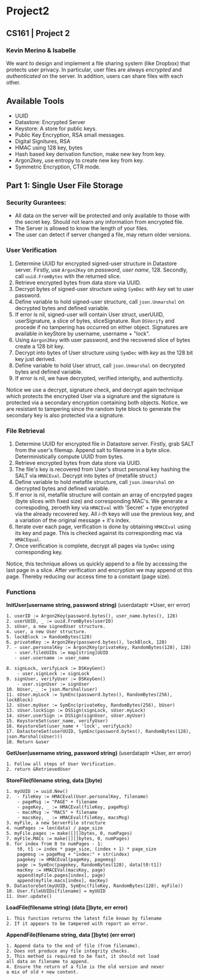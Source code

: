 # Project2
## CS161 | Project 2
### Kevin Merino & Isabelle 
We want to design and implement a file sharing system (like Dropbox) that protects user privacy. In particular, user files are always *encrypted* and *authenticated* on the server. In addition,
users can share files with each other.

## Available Tools
- UUID
- Datastore: Encrypted Server
- Keystore: A store for public keys.
- Public Key Encryption, RSA small messages. 
- Digital Signitures, RSA
- HMAC using 128 key, bytes
- Hash based key derivation function, make new key from key.
- Argon2key, use entropy to create new key from key.
- Symmetric Encryption, CTR mode.
  
## Part 1: Single User File Storage
### Security Gurantees:
- All data on the server will be 
  protected and only available to those with the secret key.
  Should not learn any information
  from encrypted file.
- The Server is allowed to know 
  the length of your files.
- The user can detect if server
  changed a file, may return older versions.

### User Verification
1. Determine UUID for encrypted signed-user structure in Datastore server.
Firstly, use `Argon2Key` on *password*, *user name*, 128.
Secondly, call `uuid.FromBytes` with the returned slice. 
2. Retrieve encrypted bytes from data store via UUID.
3. Decrypt bytes of signed-user structure using `SymDec`
with *key* set to user password.
4. Define variable to hold signed-user structure, call `json.Unmarshal` on decrypted bytes and defined variable.
5. If error is nil, signed-user will contain User struct, userUUID, userSignature, a slice of bytes, sliceSignature.
   Run `DSVerify` and procede if no tampering has occurred on either object. Signatures are available in keyStore by username, username + "lock".
6. Using `Aargon2Key` with user password, and the recovered slice of bytes create a 128 bit key.
7. Decrypt into bytes of User structure using `SymDec` with *key* 
as the 128 bit key just derived.
8. Define variable to hold User struct, call `json.Unmarshal` on decrypted bytes and defined variable.
9.  If error is nil, we have decrypted, verified interigity, and authenticity. 

Notice we use a decrypt, signature check, and decrypt again 
technique which protects the encrypted User via a signature and 
the signature is protected via a secondary encryption
containing both objects. Notice, we are resistant to tampering
since the random byte block to generate the secondary key is 
also protected via a signature.

### File Retrieval 
1. Determine UUID for encrypted file in Datastore server.
   Firstly, grab SALT from the user's filemap. Append salt to filename in a byte slice. Deterministically compute UUID from bytes.
2. Retrieve encrypted bytes from data store via UUID.
3. The file's key is recovered from User's struct personal key hashing the SALT via `HMACEval`. Decrypt into bytes of (metafile struct.)
4. Define variable to hold metafile structure, call
`json.Unmarshal` on decrypted bytes and defined variable.
5. If error is nil, metafile structure will contain an
array of encrpyted pages (byte slices with fixed size) 
and corresponding MAC's. We generate a correspoding,
zeroeth key via `HMACEval` with 'Secret' + type encrypted
via the already recovered key.
All *i-th* keys will use the previous key, and a
variation of the original message + it's index.
6. Iterate over each page, verification is done by 
obtaining `HMACEval` using its key and page. This is 
checked against its corresponding mac via `HMACEqual`.
7. Once verification is complete, decrypt all pages
via `SymDec` using corresponding key.

Notice, this technique allows us quickly append to a file
by accessing the last page in a slice. After verification
and encryption we may append ot this page. Thereby
reducing our access time to a constant (page size).

### Functions
**InitUser(username string, password string)**
(userdataptr *User, err error)
```
1. userID := Argon2Key(password.bytes(), user_name.bytes(), 128)
2. userUUID, _ := uuid.FromBytes(userID)
3. sUser, a new signedUser structure.
4. user, a new User structure.
5. lockBlock := RandomBytes(128)
6. privateKey := Argon2Key(password.bytes(), lockBlock, 128)
7. - user.personalKey := Argon2Key(privateKey, RandomBytes(128), 128)
   - user.fileUUIDs := map[string]UUID
   - user.username := user_name

8. signLock, verifyLock := DSKeyGen()
    - user.signLock := signLock
9. signUser, verifyUser := DSKeyGen() 
    - user.signUser := signUser
10. bUser, _ := json.Marshal(user)
11. sUser.myLock := SymEnc(password.bytes(), RandomBytes(256), lockBlock)
12. sUser.myUser := SymEnc(privateKey, RandomBytes(256), bUser)
13. sUser.lockSign := DSSign(signLock, sUser.myLock)
14. sUser.userSign := DSSign(signUser, sUser.myUser)
15. KeystoreSet(user_name, verifyUser)
16. KeystoreSet(user_name + 'lock', verifyLock)
17. DatastoreSet(userUUID, SymEnc(password.bytes(), RandomBytes(128), json.Marshal(sUser)))
18. Return &user
```

**GetUser(username string, password string)**
(userdataptr *User, err error)
```
1. Follow all steps of User Verification.
2. return &RetrievedUser
```
**StoreFile(filename string, data []byte)**
```
1. myUUID := uuid.New()
2.  - fileKey := HMACEval(User.personalKey, filename)
    - pageMsg := "PAGE" + filename
    - pageKey, _ := HMACEval(fileKey, pageMsg)
    - macsMsg := "MACS" + filename
    - macsKey, _ := HMACEval(fileKey, macsMsg)
3. myFile, a new ServerFile structure
4. numPages := len(data) / page_size
5. myFile.pages := make([][]bytes, 0, numPages)
7. myFile.MACs := make([][]bytes, 0, numPages)
8. for index from 0 to numPages - 1:
    t0, t1 := index * page_size, (index + 1) * page_size
    pagemsg := pageMsg + "index:" + str(index)
    pagekey := HMACEval(pageKey, pagemsg)
    page := SymEnc(pagekey, RandomBytes(128), data[t0:t1])
    macKey := HMACEVal(macsKey, page)
    append(myFile.pages[index], page)
    append(myfile.macs[index], macKey)
9. DatastoreSet(myUUID, SymEnc(fileKey, RandomBytes(128), myFile))
10. User.fileUUIDs[filename] = myUUID
11. User.update()
```
**LoadFile(filename string) (data []byte, err error)**
```
1. This function returns the latest file known by filename
2. If it appears to be tampered with report an error.
```
**AppendFile(filename string, data []byte) (err error)**
```
1. Append data to the end of file (from filename).
2. Does not produce any file integrity checks.
3. This method is required to be fast, it should not load
all data on filename to append.
4. Ensure the return of a file is the old version and never
a mix of old + new content.
```


   

